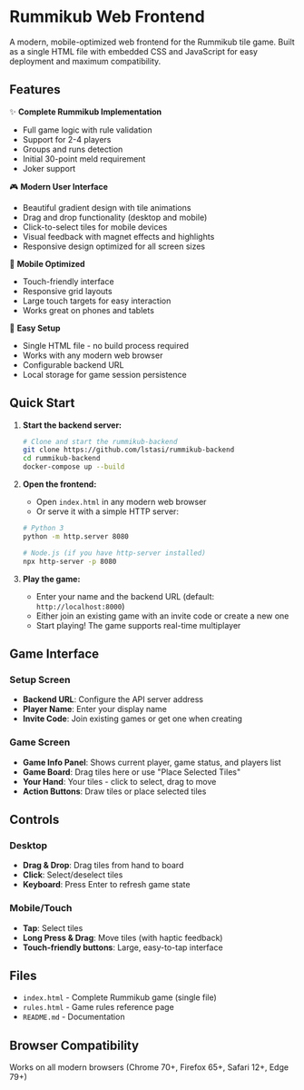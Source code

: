 # Rummikub Web Frontend

A modern, mobile-optimized web frontend for the Rummikub tile game. Built as a single HTML file with embedded CSS and JavaScript for easy deployment and maximum compatibility.

## Features

✨ **Complete Rummikub Implementation**
- Full game logic with rule validation
- Support for 2-4 players
- Groups and runs detection
- Initial 30-point meld requirement
- Joker support

🎮 **Modern User Interface**
- Beautiful gradient design with tile animations
- Drag and drop functionality (desktop and mobile)
- Click-to-select tiles for mobile devices
- Visual feedback with magnet effects and highlights
- Responsive design optimized for all screen sizes

📱 **Mobile Optimized**
- Touch-friendly interface
- Responsive grid layouts
- Large touch targets for easy interaction
- Works great on phones and tablets

🔧 **Easy Setup**
- Single HTML file - no build process required
- Works with any modern web browser
- Configurable backend URL
- Local storage for game session persistence

## Quick Start

1. **Start the backend server:**
   ```bash
   # Clone and start the rummikub-backend
   git clone https://github.com/lstasi/rummikub-backend
   cd rummikub-backend
   docker-compose up --build
   ```

2. **Open the frontend:**
   - Open `index.html` in any modern web browser
   - Or serve it with a simple HTTP server:
   ```bash
   # Python 3
   python -m http.server 8080
   
   # Node.js (if you have http-server installed)
   npx http-server -p 8080
   ```

3. **Play the game:**
   - Enter your name and the backend URL (default: `http://localhost:8000`)
   - Either join an existing game with an invite code or create a new one
   - Start playing! The game supports real-time multiplayer

## Game Interface

### Setup Screen
- **Backend URL**: Configure the API server address
- **Player Name**: Enter your display name
- **Invite Code**: Join existing games or get one when creating

### Game Screen
- **Game Info Panel**: Shows current player, game status, and players list
- **Game Board**: Drag tiles here or use "Place Selected Tiles"
- **Your Hand**: Your tiles - click to select, drag to move
- **Action Buttons**: Draw tiles or place selected tiles

## Controls

### Desktop
- **Drag & Drop**: Drag tiles from hand to board
- **Click**: Select/deselect tiles
- **Keyboard**: Press Enter to refresh game state

### Mobile/Touch
- **Tap**: Select tiles
- **Long Press & Drag**: Move tiles (with haptic feedback)
- **Touch-friendly buttons**: Large, easy-to-tap interface

## Files

- `index.html` - Complete Rummikub game (single file)
- `rules.html` - Game rules reference page
- `README.md` - Documentation

## Browser Compatibility

Works on all modern browsers (Chrome 70+, Firefox 65+, Safari 12+, Edge 79+)
